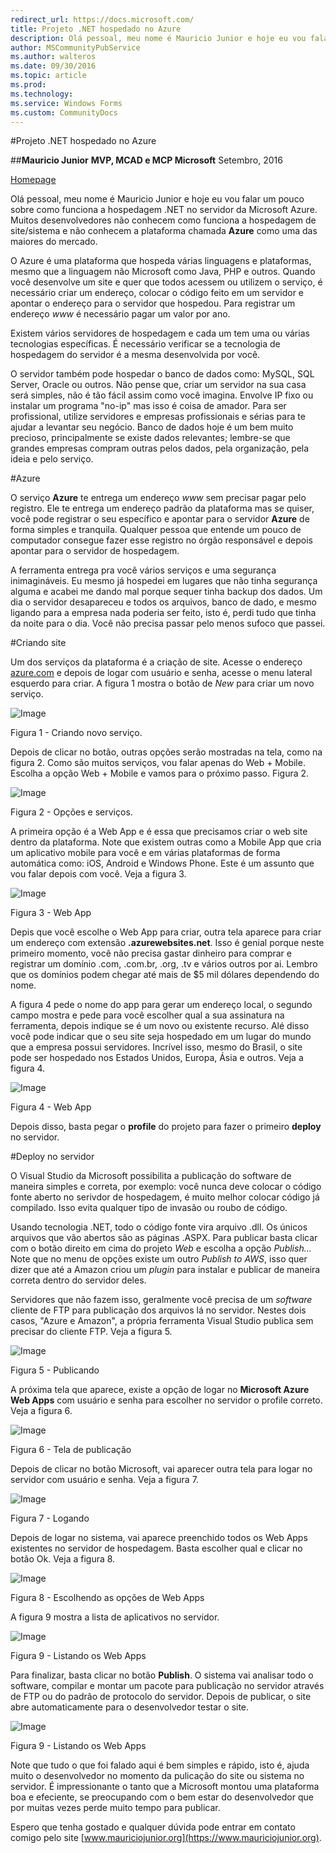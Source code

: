 ```yaml
---
redirect_url: https://docs.microsoft.com/
title: Projeto .NET hospedado no Azure
description: Olá pessoal, meu nome é Mauricio Junior e hoje eu vou falar um pouco sobre como funciona a hospedagem .NET no servidor da Microsoft Azure. Muitos desenvolvedores não conhecem como funciona a hospedagem de site/sistema e não conhecem a plataforma chamada **Azure** como uma das maiores do mercado.
author: MSCommunityPubService
ms.author: walteros
ms.date: 09/30/2016
ms.topic: article
ms.prod: 
ms.technology: 
ms.service: Windows Forms
ms.custom: CommunityDocs
---
```


#Projeto .NET hospedado no Azure


##**Mauricio Junior**
**MVP, MCAD e MCP Microsoft**
Setembro, 2016

[Homepage](https://www.mauriciojunior.org)


Olá pessoal, meu nome é Mauricio Junior e hoje eu vou falar um pouco sobre como funciona a hospedagem .NET no servidor da Microsoft Azure. Muitos desenvolvedores não conhecem como funciona a hospedagem de site/sistema e não conhecem a plataforma chamada **Azure** como uma das maiores do mercado.

O Azure é uma plataforma que hospeda várias linguagens e plataformas, mesmo que a linguagem não Microsoft como Java, PHP e outros. Quando você desenvolve um site e quer que todos acessem ou utilizem o serviço, é necessário criar um endereço, colocar o código feito em um servidor e apontar o endereço para o servidor que hospedou. Para registrar um endereço *www* é necessário pagar um valor por ano.

Existem vários servidores de hospedagem e cada um tem uma ou várias tecnologias específicas. É necessário verificar se a tecnologia de hospedagem do servidor é a mesma desenvolvida por você.

O servidor também pode hospedar o banco de dados como: MySQL, SQL Server, Oracle ou outros. Não pense que, criar um servidor na sua casa será simples, não é tão fácil assim como você imagina. Envolve IP fixo ou instalar um programa "no-ip" mas isso é coisa de amador. Para ser profissional, utilize servidores e empresas profissionais e sérias para te ajudar a levantar seu negócio. Banco de dados hoje é um bem muito precioso, principalmente se existe dados relevantes; lembre-se que grandes empresas compram outras pelos dados, pela organização, pela ideia e pelo serviço. 

#Azure

O serviço **Azure** te entrega um endereço *www* sem precisar pagar pelo registro. Ele te entrega um endereço padrão da plataforma mas se quiser, você pode registrar o seu específico e apontar para o servidor **Azure** de forma simples e tranquila. Qualquer pessoa que entende um pouco de computador consegue fazer esse registro no órgão responsável e depois apontar para o servidor de hospedagem.

A ferramenta entrega pra você vários serviços e uma segurança inimagináveis. Eu mesmo já hospedei em lugares que não tinha segurança alguma e acabei me dando mal porque sequer tinha backup dos dados. Um dia o servidor desapareceu e todos os arquivos, banco de dado, e mesmo ligando para a empresa nada poderia ser feito, isto é, perdi tudo que tinha da noite para o dia. Você não precisa passar pelo menos sufoco que passei.

#Criando site

Um dos serviços da plataforma é a criação de site. Acesse o endereço [azure.com](http://www.azure.com) e depois de logar com usuário e senha, acesse o menu lateral esquerdo para criar. A figura 1 mostra o botão de *New* para criar um novo serviço.

![Image](img/web-1.png)

Figura 1 - Criando novo serviço.

Depois de clicar no botão, outras opções serão mostradas na tela, como na figura 2. Como são muitos serviços, vou falar apenas do Web + Mobile. Escolha a opção Web + Mobile e vamos para o próximo passo. Figura 2.

![Image](img/web-2.png)

Figura 2 - Opções e serviços.


A primeira opção é a Web App e é essa que precisamos criar o web site dentro da plataforma. Note que existem outras como a Mobile App que cria um aplicativo mobile para você e em várias plataformas de forma automática como: iOS, Android e Windows Phone. Este é um assunto que vou falar depois com você. Veja a figura 3.

![Image](img/web-3.png)

Figura 3 - Web App

Depis que você escolhe o Web App para criar, outra tela aparece para criar um endereço com extensão **.azurewebsites.net**. Isso é genial porque neste primeiro momento, você não precisa gastar dinheiro para comprar e registrar um domínio .com, .com.br, .org, .tv e vários outros por ai. Lembro que os domínios podem chegar até mais de $5 mil dólares dependendo do nome.

A figura 4 pede o nome do app para gerar um endereço local, o segundo campo mostra e pede para você escolher qual a sua assinatura na ferramenta, depois indique se é um novo ou existente recurso. Alé disso você pode indicar que o seu site seja hospedado em um lugar do mundo que a empresa possui servidores. Incrível isso, mesmo do Brasil, o site pode ser hospedado nos Estados Unidos, Europa, Ásia e outros. Veja a figura 4.


![Image](img/web-4.png)

Figura 4 - Web App

Depois disso, basta pegar o **profile** do projeto para fazer o primeiro **deploy** no servidor. 

#Deploy no servidor

O Visual Studio da Microsoft possibilita a publicação do software de maneira simples e correta, por exemplo: você nunca deve colocar o código fonte aberto no serivdor de hospedagem, é muito melhor colocar código já compilado. Isso evita qualquer tipo de invasão ou roubo de código.

Usando tecnologia .NET, todo o código fonte vira arquivo .dll. Os únicos arquivos que vão abertos são as páginas .ASPX. Para publicar basta clicar com o botão direito em cima do projeto *Web* e escolha a opção *Publish...* Note que no menu de opções existe um outro *Publish to AWS*, isso quer dizer que até a Amazon criou um *plugin* para instalar e publicar de maneira correta dentro do servidor deles. 

Servidores que não fazem isso, geralmente você precisa de um *software* cliente de FTP para publicação dos arquivos lá no servidor. Nestes dois casos, "Azure e Amazon", a própria ferramenta Visual Studio publica sem precisar do cliente FTP. Veja a figura 5.

![Image](img/publi-5.png)

Figura 5 - Publicando


A próxima tela que aparece, existe a opção de logar no **Microsoft Azure Web Apps** com usuário e senha para escolher no servidor o profile correto. Veja a figura 6.

![Image](img/publi-6.png)

Figura 6 - Tela de publicação

Depois de clicar no botão Microsoft, vai aparecer outra tela para logar no servidor com usuário e senha. Veja a figura 7.

![Image](img/publi-7.png)

Figura 7 - Logando


Depois de logar no sistema, vai aparece preenchido todos os Web Apps existentes no servidor de hospedagem. Basta escolher qual e clicar no botão Ok. Veja a figura 8.

![Image](img/publi-8.png)

Figura 8 - Escolhendo as opções de Web Apps

A figura 9 mostra a lista de aplicativos no servidor.

![Image](img/publi-9.png)

Figura 9 - Listando os Web Apps

Para finalizar, basta clicar no botão **Publish**. O sistema vai analisar todo o software, compilar e montar um pacote para publicação no servidor através de FTP ou do padrão de protocolo do servidor. Depois de publicar, o site abre automaticamente para o desenvolvedor testar o site.

![Image](img/publi-10.png)

Figura 9 - Listando os Web Apps


Note que tudo o que foi falado aqui é bem simples e rápido, isto é, ajuda muito o desenvolvedor no momento da pulicação do site ou sistema no servidor. É impressionante o tanto que a Microsoft montou uma plataforma boa e efeciente, se preocupando com o bem estar do desenvolvedor que por muitas vezes perde muito tempo para publicar.

Espero que tenha gostado e qualquer dúvida pode entrar em contato comigo pelo site [www.mauriciojunior.org](https://www.mauriciojunior.org).


